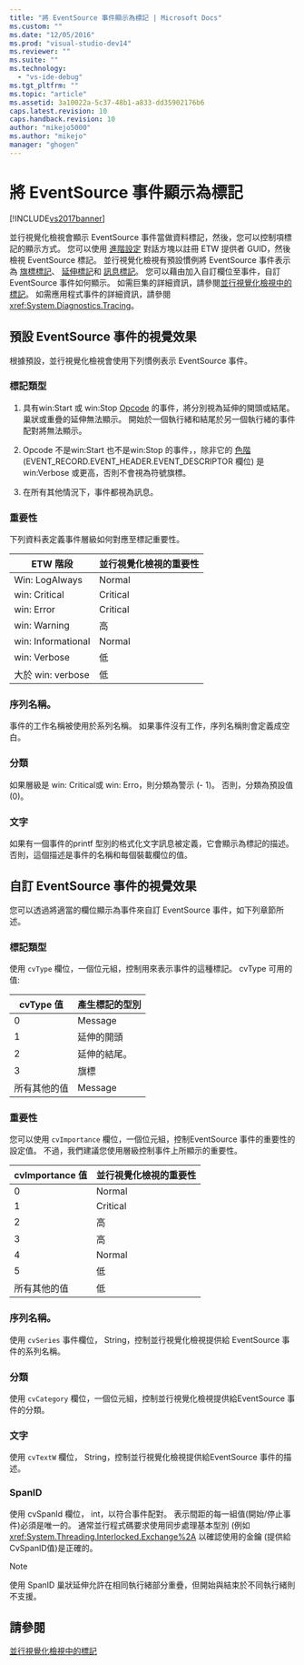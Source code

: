 ```yaml
---
title: "將 EventSource 事件顯示為標記 | Microsoft Docs"
ms.custom: ""
ms.date: "12/05/2016"
ms.prod: "visual-studio-dev14"
ms.reviewer: ""
ms.suite: ""
ms.technology: 
  - "vs-ide-debug"
ms.tgt_pltfrm: ""
ms.topic: "article"
ms.assetid: 3a10022a-5c37-48b1-a833-dd35902176b6
caps.latest.revision: 10
caps.handback.revision: 10
author: "mikejo5000"
ms.author: "mikejo"
manager: "ghogen"
---
```

# 將 EventSource 事件顯示為標記
[!INCLUDE[vs2017banner](../code-quality/includes/vs2017banner.md)]

並行視覺化檢視會顯示 EventSource 事件當做資料標記，然後，您可以控制項標記的顯示方式。  您可以使用 [進階設定](../profiling/advanced-settings-dialog-box-concurrency-visualizer.md) 對話方塊以註冊 ETW 提供者 GUID，然後檢視 EventSource 標記。  並行視覺化檢視有預設慣例將 EventSource 事件表示為 [旗標標記](../profiling/flag-markers.md)、 [延伸標記](../profiling/span-markers.md)和 [訊息標記](../profiling/message-markers.md)。  您可以藉由加入自訂欄位至事件，自訂 EventSource 事件如何顯示。  如需巨集的詳細資訊，請參閱[並行視覺化檢視中的標記](../profiling/concurrency-visualizer-markers.md)。  如需應用程式事件的詳細資訊，請參閱 <xref:System.Diagnostics.Tracing>。  
  
## 預設 EventSource 事件的視覺效果  
 根據預設，並行視覺化檢視會使用下列慣例表示 EventSource 事件。  
  
### 標記類型  
  
1.  具有win:Start 或 win:Stop [Opcode](http://msdn.microsoft.com/zh-tw/d97953df-669b-4c55-b1a8-925022b339b7) 的事件，將分別視為延伸的開頭或結尾。巢狀或重疊的延伸無法顯示。  開始於一個執行緒和結尾於另一個執行緒的事件配對將無法顯示。  
  
2.  Opcode 不是win:Start 也不是win:Stop 的事件，，除非它的 [色階](http://msdn.microsoft.com/zh-tw/dfa4e0a9-4d89-4f50-aef9-1dae0dc11726) \(EVENT\_RECORD.EVENT\_HEADER.EVENT\_DESCRIPTOR 欄位\) 是 win:Verbose 或更高，否則不會視為符號旗標。  
  
3.  在所有其他情況下，事件都視為訊息。  
  
### 重要性  
 下列資料表定義事件層級如何對應至標記重要性。  
  
|ETW 階段|並行視覺化檢視的重要性|  
|------------|-----------------|  
|Win: LogAlways|Normal|  
|win: Critical|Critical|  
|win: Error|Critical|  
|win: Warning|高|  
|win: Informational|Normal|  
|win: Verbose|低|  
|大於 win: verbose|低|  
  
### 序列名稱。  
 事件的工作名稱被使用於系列名稱。  如果事件沒有工作，序列名稱則會定義成空白。  
  
### 分類  
 如果層級是 win: Critical或 win: Erro，則分類為警示 \(\- 1\)。  否則，分類為預設值 \(0\)。  
  
### 文字  
 如果有一個事件的printf 型別的格式化文字訊息被定義，它會顯示為標記的描述。  否則，這個描述是事件的名稱和每個裝載欄位的值。  
  
## 自訂 EventSource 事件的視覺效果  
 您可以透過將適當的欄位顯示為事件來自訂 EventSource 事件，如下列章節所述。  
  
### 標記類型  
 使用 `cvType` 欄位，一個位元組，控制用來表示事件的這種標記。  cvType 可用的值:  
  
|cvType 值|產生標記的型別|  
|--------------|-------------|  
|0|Message|  
|1|延伸的開頭|  
|2|延伸的結尾。|  
|3|旗標|  
|所有其他的值|Message|  
  
### 重要性  
 您可以使用 `cvImportance` 欄位，一個位元組，控制EventSource 事件的重要性的設定值。  不過，我們建議您使用層級控制事件上所顯示的重要性。  
  
|cvImportance 值|並行視覺化檢視的重要性|  
|--------------------|-----------------|  
|0|Normal|  
|1|Critical|  
|2|高|  
|3|高|  
|4|Normal|  
|5|低|  
|所有其他的值|低|  
  
### 序列名稱。  
 使用 `cvSeries` 事件欄位， String，控制並行視覺化檢視提供給 EventSource 事件的系列名稱。  
  
### 分類  
 使用 `cvCategory` 欄位，一個位元組，控制並行視覺化檢視提供給EventSource 事件的分類。  
  
### 文字  
 使用 `cvTextW` 欄位， String，控制並行視覺化檢視提供給EventSource 事件的描述。  
  
### SpanID  
 使用 cvSpanId 欄位， int，以符合事件配對。  表示間距的每一組值\(開始\/停止事件\)必須是唯一的。  通常並行程式碼要求使用同步處理基本型別 \(例如 <xref:System.Threading.Interlocked.Exchange%2A> 以確認使用的金鑰 \(提供給 CvSpanID值\)是正確的。  
  
> [!NOTE]
>  使用 SpanID 巢狀延伸允許在相同執行緒部分重疊，但開始與結束於不同執行緒則不支援。  
  
## 請參閱  
 [並行視覺化檢視中的標記](../profiling/concurrency-visualizer-markers.md)